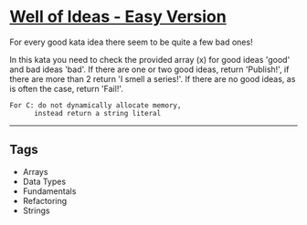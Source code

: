 # [Well of Ideas - Easy Version](https://www.codewars.com/kata/57f222ce69e09c3630000212)

For every good kata idea there seem to be quite a few bad ones!

In this kata you need to check the provided array (x) for good ideas 'good' and bad ideas 'bad'. If there are one or two good ideas, return 'Publish!', if there are more than 2 return 'I smell a series!'. If there are no good ideas, as is often the case, return 'Fail!'.

```if:c
For C: do not dynamically allocate memory,
      instead return a string literal
```

---

## Tags

- Arrays
- Data Types
- Fundamentals
- Refactoring
- Strings
